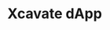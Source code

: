 # Xcavate dApp

<figure><img src="https://lh6.googleusercontent.com/J-EJW6p5qAuV516u25AeHQ6ARp8QipPBfqzvA-RQXyLthf2H3Fjv0PypwJa_xwLslRbgfJgewucbiZrhx7jWH-iNpse4hhuwBZXWW8a8n3vXwI1XYuCoAUCHxaLO6OT4vbs0A8KH1K7LlQSKDvjSeQ" alt=""><figcaption></figcaption></figure>
